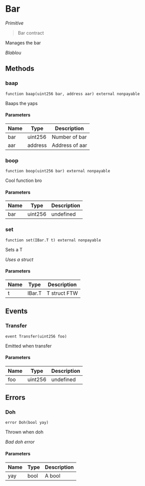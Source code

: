# Bar

*Primitive*

> Bar contract

Manages the bar

*Blablou*

## Methods

### baap

```solidity
function baap(uint256 bar, address aar) external nonpayable
```

Baaps the yaps



#### Parameters

| Name | Type | Description |
|---|---|---|
| bar | uint256 | Number of bar
| aar | address | Address of aar

### boop

```solidity
function boop(uint256 bar) external nonpayable
```

Cool function bro



#### Parameters

| Name | Type | Description |
|---|---|---|
| bar | uint256 | undefined

### set

```solidity
function set(IBar.T t) external nonpayable
```

Sets a T

*Uses a struct*

#### Parameters

| Name | Type | Description |
|---|---|---|
| t | IBar.T | T struct FTW



## Events

### Transfer

```solidity
event Transfer(uint256 foo)
```

Emitted when transfer



#### Parameters

| Name | Type | Description |
|---|---|---|
| foo  | uint256 | undefined |



## Errors

### Doh

```solidity
error Doh(bool yay)
```

Thrown when doh

*Bad doh error*

#### Parameters

| Name | Type | Description |
|---|---|---|
| yay | bool | A bool |


